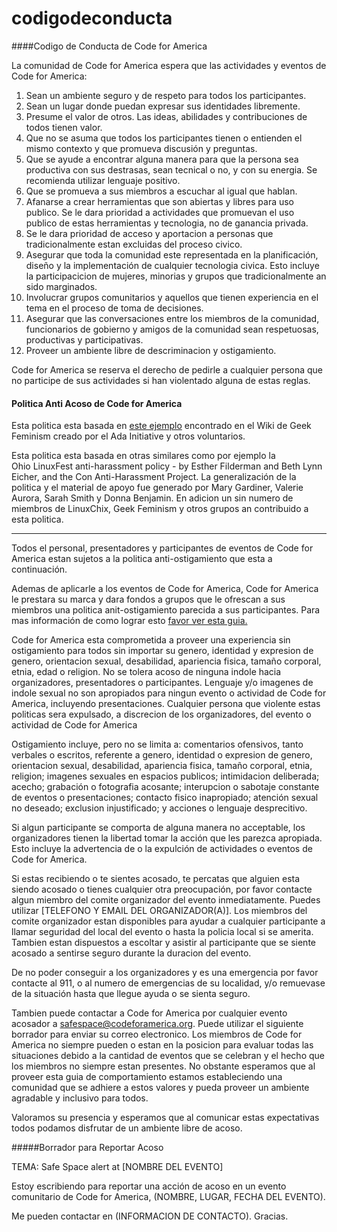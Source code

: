 codigodeconducta
=============

####Codigo de Conducta de Code for America

La comunidad de Code for America espera que las actividades y eventos de Code for America:

1. Sean un ambiente seguro y de respeto para todos los participantes.
2. Sean un lugar donde puedan expresar sus identidades libremente.
3. Presume el valor de otros. Las ideas, abilidades y contribuciones de todos tienen valor.
4. Que no se asuma que todos los participantes tienen o entienden el mismo contexto y que promueva discusión y preguntas.
5. Que se ayude a encontrar alguna manera para que la persona sea productiva con sus destrasas, sean tecnical o no, y con su energia. Se recomienda utilizar lenguaje positivo.
6. Que se promueva a sus miembros a escuchar al igual que hablan.
7. Afanarse a crear herramientas que son abiertas y libres para uso publico. Se le dara prioridad a actividades que promuevan el uso publico de estas herramientas y tecnologia, no de ganancia privada.
8. Se le dara prioridad de acceso y aportacion a personas que tradicionalmente estan excluidas del proceso civico.
9. Asegurar que toda la comunidad este representada en la planificación, diseño y la implementación de cualquier tecnologia civica. Esto incluye la participacicion de mujeres, minorias y grupos que tradicionalmente an sido marginados.
10. Involucrar grupos comunitarios y aquellos que tienen experiencia en el tema en el proceso de toma de decisiones.
11. Asegurar que las conversaciones entre los miembros de la comunidad, funcionarios de gobierno y amigos de la comunidad sean respetuosas, productivas y participativas.
12. Proveer un ambiente libre de descriminacion y ostigamiento.

Code for America se reserva el derecho de pedirle a cualquier persona que no participe de sus actividades si han violentado alguna de estas reglas.


#### Politica Anti Acoso de Code for America

Esta politica esta basada en [este ejemplo](http://geekfeminism.wikia.com/wiki/Conference_anti-harassment/Policy) encontrado en el Wiki de Geek Feminism creado por el Ada Initiative y otros voluntarios.

Esta politica esta basada en otras similares como por ejemplo la  
Ohio LinuxFest anti-harassment policy - by Esther Filderman and Beth Lynn Eicher, and the Con Anti-Harassment Project. La generalización de la politica y el material de apoyo fue generado por Mary Gardiner, Valerie Aurora, Sarah Smith y Donna Benjamin. En adicion un sin numero de miembros de LinuxChix, Geek Feminism y otros grupos an contribuido a esta politica.

* * * 

Todos el personal, presentadores y participantes de eventos de Code for America estan sujetos a la politica anti-ostigamiento que esta a continuación.

Ademas de aplicarle a los eventos de Code for America, Code for America le prestara su marca y dara fondos a grupos que le ofrescan a sus miembros una politica anit-ostigamiento parecida a sus participantes. Para mas información de como lograr esto [favor ver esta guia.](https://docs.google.com/a/codeforamerica.org/document/d/1Zg2FDt7awgfCmdcbzMwKHMb1A7KDOhs_z7ibCb3TLLQ/edit)

Code for America esta comprometida a proveer una experiencia sin ostigamiento para todos sin importar su genero, identidad y expresion de genero, orientacion sexual, desabilidad, apariencia fisica, tamaño corporal, etnia, edad o religion. No se tolera acoso de ninguna indole hacia organizadores, presentadores o participantes. Lenguaje y/o imagenes de indole sexual no son apropiados para ningun evento o actividad de Code for America, incluyendo presentaciones. Cualquier persona que violente estas politicas sera expulsado, a discrecion de los organizadores, del evento o actividad de Code for America

Ostigamiento incluye, pero no se limita a: comentarios ofensivos, tanto verbales o escritos, referente a genero, identidad o expresion de genero, orientacion sexual, desabilidad, apariencia fisica, tamaño corporal, etnia, religion; imagenes sexuales en espacios publicos; intimidacion deliberada; acecho; grabación o fotografia acosante; interupcion o sabotaje constante de eventos o presentaciones; contacto fisico inapropiado; atención sexual no deseado; exclusion injustificado; y acciones o lenguaje desprecitivo.

Si algun participante se comporta de alguna manera no acceptable, los organizadores tienen la libertad tomar la acción que les parezca apropiada. Esto incluye la advertencia de o la expulción de actividades o eventos de Code for America.

Si estas recibiendo o te sientes acosado, te percatas que alguien esta siendo acosado o tienes cualquier otra preocupación, por favor contacte algun miembro del comite organizador del evento inmediatamente. Puedes utilizar [TELEFONO Y EMAIL DEL ORGANIZADOR(A)]. Los miembros del comite organizador estan disponibles para ayudar a cualquier participante a llamar seguridad del local del evento o hasta la policia local si se amerita. Tambien estan dispuestos a escoltar y asistir al participante que se siente acosado a sentirse seguro durante la duracion del evento.

De no poder conseguir a los organizadores y es una emergencia por favor contacte al 911, o al numero de emergencias de su localidad, y/o remuevase de la situación hasta que llegue ayuda o se sienta seguro.

Tambien puede contactar a Code for America por cualquier evento acosador a safespace@codeforamerica.org. Puede utilizar el siguiente borrador para enviar su correo electronico. Los miembros de Code for America no siempre pueden o estan en la posicion para evaluar todas las situaciones debido a la cantidad de eventos que se celebran y el hecho que los miembros no siempre estan presentes. No obstante esperamos que al proveer esta guia de comportamiento estamos estableciendo una comunidad que se adhiere a estos valores y pueda proveer un ambiente agradable y inclusivo para todos.

Valoramos su presencia y esperamos que al comunicar estas expectativas todos podamos disfrutar de un ambiente libre de acoso.

#####Borrador para Reportar Acoso

TEMA: Safe Space alert at [NOMBRE DEL EVENTO]

Estoy escribiendo para reportar una acción de acoso en un evento comunitario de Code for America, (NOMBRE, LUGAR, FECHA DEL EVENTO). 

Me pueden contactar en (INFORMACION DE CONTACTO). Gracias.

